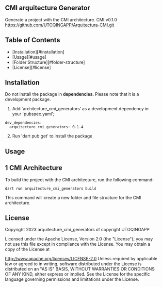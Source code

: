## CMI arquitecture Generator

Generate a project with the CMI architecture.
CMI:v0.1.0
https://github.com/UTOQINGAPP/Arquitectura-CMI.git

## Table of Contents

- [Installation][#installation]
- [Usage][#usage]
- [Folder Structure][#folder-structure]
- [License][#license]


## Installation
Do not install the package in **dependencies**. Please note that it is a development package.

1. Add 'architecture_cmi_generators' as a development dependency in your 'pubspec.yaml';

 ```
 dev_dependencies:
   arquitecture_cmi_generators: 0.1.4
 ```

2. Run 'dart pub get' to install the package

## Usage

## 1 CMI Architecture

To build the project with the CMI architecture, run the following command:

```
dart run arquitecture_cmi_generators build
```

This command will create a new folder and file structure for the CMI architecture.

## License

Copyright 2023 arquitecture_cmi_generators of copyright UTOQINGAPP

Licensed under the Apache License, Version 2.0 (the "License"); you may not use this file except in compliance with the License. You may obtain a copy of the License at

http://www.apache.org/licenses/LICENSE-2.0
Unless required by applicable law or agreed to in writing, software distributed under the License is distributed on an "AS IS" BASIS, WITHOUT WARRANTIES OR CONDITIONS OF ANY KIND, either express or implied. See the License for the specific language governing permissions and limitations under the License.
